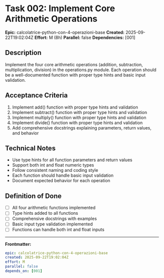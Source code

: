 # Task 002: Implement Core Arithmetic Operations

**Epic:** calcolatrice-python-con-4-operazioni-base
**Created:** 2025-09-22T19:02:04Z
**Effort:** M (8h)
**Parallel:** false
**Dependencies:** [001]

## Description

Implement the four core arithmetic operations (addition, subtraction, multiplication, division) in the operations.py module. Each operation should be a well-documented function with proper type hints and basic input validation.

## Acceptance Criteria

1. Implement add() function with proper type hints and validation
2. Implement subtract() function with proper type hints and validation
3. Implement multiply() function with proper type hints and validation
4. Implement divide() function with proper type hints and validation
5. Add comprehensive docstrings explaining parameters, return values, and behavior

## Technical Notes

- Use type hints for all function parameters and return values
- Support both int and float numeric types
- Follow consistent naming and coding style
- Each function should handle basic input validation
- Document expected behavior for each operation

## Definition of Done

- [ ] All four arithmetic functions implemented
- [ ] Type hints added to all functions
- [ ] Comprehensive docstrings with examples
- [ ] Basic input type validation implemented
- [ ] Functions can handle both int and float inputs

---
**Frontmatter:**
```yaml
epic: calcolatrice-python-con-4-operazioni-base
created: 2025-09-22T19:02:04Z
effort: M
parallel: false
depends_on: [001]
```